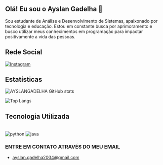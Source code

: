 ## Olá! Eu sou o Ayslan Gadelha 🚀

 Sou estudante de Análise e Desenvolvimento de Sistemas, apaixonado por tecnologia e educação. Estou em constante busca por aprimoramento e busco utilizar meus conhecimentos em programação para impactar positivamente a vida das pessoas.




## Rede Social

[![Instagram](https://img.shields.io/badge/Instagram-E4405F?style=for-the-badge&logo=instagram&logoColor=white)](https://instagram.com/ayslangadelha)


## Estatísticas
![AYSLANGADELHA GitHub stats](https://github-readme-stats.vercel.app/api?username=AYSLANGADELHA&show_icons=true&theme=tokyonight)

![Top Langs](https://github-readme-stats.vercel.app/api/top-langs/?username=AYSLANGADELHA&hide=javascript,html)

## Tecnologia Utilizada

<div style="display: inline_block"><br/>
    <img align="center" alt="python" src= https://img.shields.io/badge/Python-14354C?style=for-the-badge&logo=python&logoColor=white



<div style = "display: inline_block">
    <img align="center" alt="java" src= https://img.shields.io/badge/Java-ED8B00?style=for-the-badge&logo=openjdk&logoColor=white



</div>

### ENTRE EM CONTATO ATRAVÉS DO MEU EMAIL

- ayslan.gadelha2004@gmail.com
